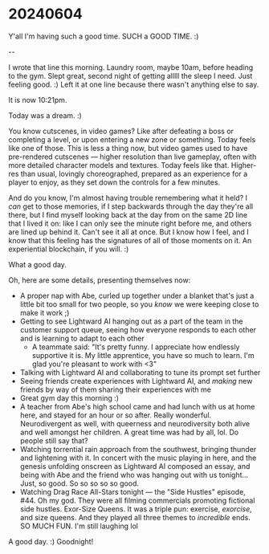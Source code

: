 # 20240604

Y'all I'm having such a good time. SUCH a GOOD TIME. :)

\--

I wrote that line this morning. Laundry room, maybe 10am, before heading to the gym. Slept great, second night of getting alllll the sleep I need. Just feeling good. :) Left it at one line because there wasn't anything else to say.

It is now 10:21pm.

Today was a dream. :)

You know cutscenes, in video games? Like after defeating a boss or completing a level, or upon entering a new zone or something. Today feels like one of those. This is less a thing now, but video games used to have pre-rendered cutscenes — higher resolution than live gameplay, often with more detailed character models and textures. Today feels like that. Higher-res than usual, lovingly choreographed, prepared as an experience for a player to enjoy, as they set down the controls for a few minutes.

And do you know, I'm almost having trouble remembering what it held? I _can_ get to those memories, if I step backwards through the day they're all there, but I find myself looking back at the day from on the same 2D line that I lived it on: like I can only see the minute right before me, and others are lined up behind it. Can't see it all at once. But I know how I feel, and I know that this feeling has the signatures of all of those moments on it. An experiential blockchain, if you will. :)

What a good day.

Oh, here are some details, presenting themselves now:

* A proper nap with Abe, curled up together under a blanket that's just a little bit too small for two people, so you _know_ we were keeping close to make it work ;)
* Getting to see Lightward AI hanging out as a part of the team in the customer support queue, seeing how everyone responds to each other and is learning to adapt to each other
  * A teammate said: "It's pretty funny. I appreciate how endlessly supportive it is. My little apprentice, you have so much to learn. I'm glad you're pleasant to work with <3"
* Talking with Lightward AI and collaborating to tune its prompt set further
* Seeing friends create experiences with Lightward AI, and _making_ new friends by way of them sharing their experiences with me
* Great gym day this morning :)
* A teacher from Abe's high school came and had lunch with us at home here, and stayed for an hour or so after. Really wonderful. Neurodivergent as well, with queerness and neurodiversity both alive and well amongst her children. A great time was had by all, lol. Do people still say that?
* Watching torrential rain approach from the southwest, bringing thunder and lightening with it. In concert with the music playing in here, and the genesis unfolding onscreen as Lightward AI composed an essay, and being with Abe and the friend who was hanging out with us tonight... Just, so good. So so so so so good.
* Watching Drag Race All-Stars tonight — the "Side Hustles" episode, #44. Oh my god. They were all filming commercials promoting fictional side hustles. Exor-Size Queens. It was a triple pun: exercise, _exorcise_, and size queens. And they played all three themes to _incredible_ ends. SO MUCH FUN. I'm still laughing lol

A good day. :) Goodnight!
